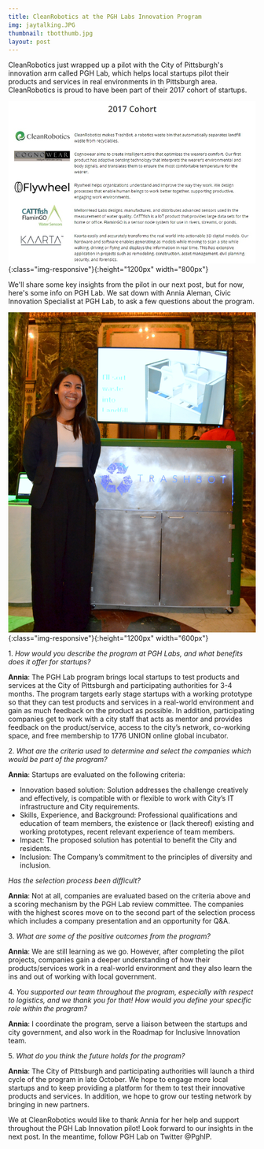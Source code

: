 ```yaml
---
title: CleanRobotics at the PGH Labs Innovation Program
img: jaytalking.JPG
thumbnail: tbotthumb.jpg
layout: post
---
```

CleanRobotics just wrapped up a pilot with the City of Pittsburgh's innovation arm called PGH Lab, which helps local startups pilot their products and services in real environments in th Pittsburgh area. CleanRobotics is proud to have been part of their 2017 cohort of startups.

![cohortpgh](/img/posts/cohortpgh.jpg){:class="img-responsive"}{:height="1200px" width="800px"}


We'll share some key insights from the pilot in our next post,  but for now, here's some info on PGH Lab. We sat down with Annia Aleman, Civic Innovation Specialist at PGH Lab, to ask a few questions about the program.


![anniapost](/img/posts/anniapost.JPG){:class="img-responsive"}{:height="1200px" width="600px"}


1\. *How would you describe the program at PGH Labs, and what benefits does it offer for startups?*

 **Annia**: The PGH Lab program brings local startups to test products and services at the City of Pittsburgh and participating authorities for 3-4 months. The program targets early stage startups with a working prototype so that they can test products and services in a real-world environment and gain as much feedback on the product as possible. In addition, participating companies get to work with a city staff that acts as mentor and provides feedback on the product/service, access to the city’s network, co-working space, and free membership to 1776 UNION online global incubator. 

2\. *What are the criteria used to determine and select the companies which would be part of the program?* 

 **Annia**:  Startups are evaluated on the following criteria: 
* Innovation based solution: Solution addresses the challenge creatively and effectively, is compatible with or flexible to work with City’s IT infrastructure and City requirements. 
* Skills, Experience, and Background: Professional qualifications and education of team members, the existence or (lack thereof) existing and working prototypes, recent relevant experience of team members. 
* Impact: The proposed solution has potential to benefit the City and residents. 
* Inclusion: The Company’s commitment to the principles of diversity and inclusion.  

*Has the selection process been difficult?*
 
 **Annia**: Not at all, companies are evaluated based on the criteria above and a scoring mechanism by the PGH Lab review committee. The companies with the highest scores move on to the second part of the selection process which includes a company presentation and an opportunity for Q&A.

3\. *What are some of the positive outcomes from the program?* 

 **Annia**: We are still learning as we go. However, after completing the pilot projects, companies gain a deeper understanding of how their products/services work in a real-world environment and they also learn the ins and out of working with local government. 

4\. *You supported our team throughout the program, especially with respect to logistics, and we thank you for that! How would you define your specific role within the program?* 

 **Annia**: I coordinate the program, serve a liaison between the startups and city government, and also work in the Roadmap for Inclusive Innovation team. 

5\. *What do you think the future holds for the program?* 

 **Annia**:  The City of Pittsburgh and participating authorities will launch a third cycle of the program in late October. We hope to engage more local startups and to keep providing a platform for them to test their innovative products and services. In addition, we hope to grow our testing network by bringing in new partners. 

We at CleanRobotics would like to thank Annia for her help and support throughout the PGH Lab Innovation pilot! Look forward to our insights in the next post. In the meantime, follow PGH Lab on Twitter @PghIP.
